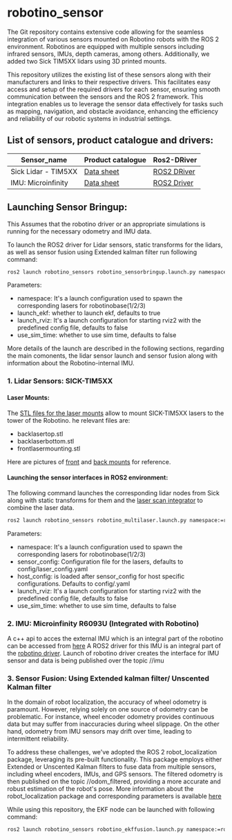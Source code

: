 # robotino_sensor
The Git repository contains extensive code allowing for the seamless integration of various sensors mounted on Robotino robots
with the ROS 2 environment.
Robotinos are equipped with multiple sensors including infrared sensors, IMUs, depth cameras, among others.
Additionally, we added two Sick TIM5XX lidars using 3D printed mounts.

This repository utilizes the existing
list of these sensors along with their manufacturers and links to their respective drivers. This facilitates easy access and
setup of the required drivers for each sensor, ensuring smooth communication between the sensors and the ROS 2 framework. This
integration enables us to leverage the sensor data effectively for tasks such as mapping, navigation, and obstacle avoidance,
enhancing the efficiency and reliability of our robotic systems in industrial settings.

## List of sensors, product catalogue and drivers:

| Sensor_name | Product catalogue | Ros2-DRiver  |
| --------    | --------          | --------     |
| Sick Lidar - TIM5XX   | [Data sheet](https://cdn.sick.com/media/pdf/4/44/444/dataSheet_TiM571-2050101_1075091_en.pdf)      | [ROS2 DRiver](https://github.com/SICKAG/sick_scan_xd)      |
| IMU: Microinfinity | [Data sheet](https://ip.festo-didactic.com/InfoPortal/Robotino/document/gyro.pdf)           | [ROS2 Driver](https://github.com/grips-robocup/robotino)       |

## Launching Sensor Bringup:
This Assumes that the robotino driver or an appropriate simulations is running for the necessary odometry and IMU data.

To launch the ROS2 driver for Lidar sensors, static transforms for the lidars, as well as sensor fusion using Extended kalman filter run following command:

```bash
ros2 launch robotino_sensors robotino_sensorbringup.launch.py namespace:=robotinobase1
```

Parameters:
 - namespace: It's a launch configuration used to spawn the corresponding lasers for robotinobase(1/2/3)
 - launch_ekf: whether to launch ekf, defaults to true
 - launch_rviz: It's a launch configuration for starting rviz2 with the predefined config file, defaults to false
 - use_sim_time: whether to use sim time, defaults to false

More details of the launch are described in the following sections, regarding the main comonents, the lidar sensor launch and sensor fusion along with information about the Robotino-internal IMU.
### 1. Lidar Sensors: SICK-TIM5XX

#### Laser Mounts:
The [STL files for the laser mounts](https://github.com/carologistics/hardware/tree/master/cad/robotino/stl) allow to mount SICK-TIM5XX lasers to the tower of the Robotino.
he relevant files are:
 - backlasertop.stl
 - backlaserbottom.stl
 - frontlasermounting.stl

Here are pictures of [front](https://raw.githubusercontent.com/carologistics/hardware/master/pictures/frontlaser_mount.jpg) and [back mounts](https://raw.githubusercontent.com/carologistics/hardware/master/pictures/backlaser_mount.jpg) for reference.

#### Launching the sensor interfaces in ROS2 environment:
The following command launches the corresponding lidar nodes from Sick along with static transforms for them and the [laser scan integrator](https://github.com/carologistics/laser_scan_integrator) to combine the laser data.
```bash
ros2 launch robotino_sensors robotino_multilaser.launch.py namespace:=robotinobase1
```

Parameters:
 - namespace: It's a launch configuration used to spawn the corresponding lasers for robotinobase(1/2/3)
 - sensor_config: Configuration file for the lasers, defaults to config/laser_config.yaml
 - host_config: is loaded after sensor_config for host specific configurations. Defaults to config/<namespace>.yaml
 - launch_rviz: It's a launch configuration for starting rviz2 with the predefined config file, defaults to false
 - use_sim_time: whether to use sim time, defaults to false

### 2. IMU: Microinfinity R6093U (Integrated with Robotino)

A c++ api to acces the external IMU which is an integral part of the robotino can be accessed from [here](https://doc.openrobotino.org/download/RobotinoAPI2/rec_robotino_api2/classrec_1_1robotino_1_1api2_1_1_gyroscope_ext.html)
A ROS2 driver for this IMU is an integral part of the [robotino driver](https://github.com/grips-robocup/robotino).
Launch of robotino driver creates the interface for IMU sensor and data is being published over the topic /<namespace>/imu

### 3. Sensor Fusion: Using Extended kalman filter/ Unscented Kalman filter

In the domain of robot localization, the accuracy of wheel odometry is paramount. However, relying solely on one source of odometry can be problematic. For instance, wheel encoder odometry provides continuous data but may suffer from inaccuracies during wheel slippage. On the other hand, odometry from IMU sensors may drift over time, leading to intermittent reliability.

To address these challenges, we've adopted the ROS 2 robot_localization package, leveraging its pre-built functionality. This package employs either Extended or Unscented Kalman filters to fuse data from multiple sensors, including wheel encoders, IMUs, and GPS sensors. The filtered odometry is then published on the topic /<namespace>/odom_filtered, providing a more accurate and robust estimation of the robot's pose.
More information about the robot_localization package and corresponding parameters is available [here](http://docs.ros.org/en/latest/api/robot_localization/html/index.html)

While using this repository, the EKF node can be launched with following command:

```bash
ros2 launch robotino_sensors robotino_ekffusion.launch.py namespace:=robotinobase1
```
